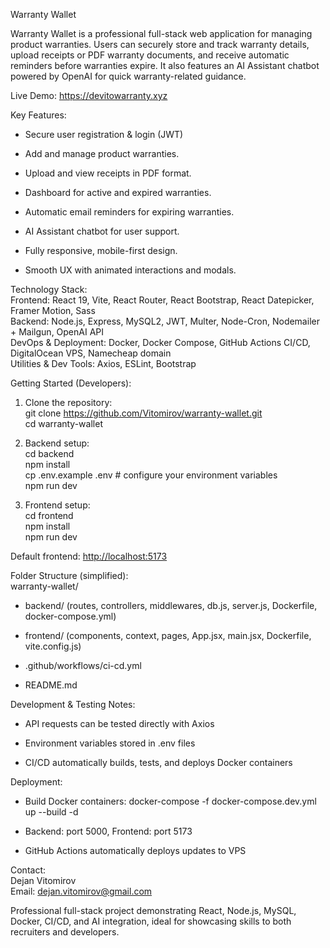 Warranty Wallet

Warranty Wallet is a professional full-stack web application for managing product warranties. Users can securely store and track warranty details, upload receipts or PDF warranty documents, and receive automatic reminders before warranties expire. It also features an AI Assistant chatbot powered by OpenAI for quick warranty-related guidance.

Live Demo: <https://devitowarranty.xyz>

Key Features:

- Secure user registration & login (JWT)

- Add and manage product warranties.

- Upload and view receipts in PDF format.

- Dashboard for active and expired warranties.

- Automatic email reminders for expiring warranties.

- AI Assistant chatbot for user support.

- Fully responsive, mobile-first design.

- Smooth UX with animated interactions and modals.

Technology Stack:\
Frontend: React 19, Vite, React Router, React Bootstrap, React Datepicker, Framer Motion, Sass\
Backend: Node.js, Express, MySQL2, JWT, Multer, Node-Cron, Nodemailer + Mailgun, OpenAI API\
DevOps & Deployment: Docker, Docker Compose, GitHub Actions CI/CD, DigitalOcean VPS, Namecheap domain\
Utilities & Dev Tools: Axios, ESLint, Bootstrap

Getting Started (Developers):

1.  Clone the repository:\
    git clone <https://github.com/Vitomirov/warranty-wallet.git>\
    cd warranty-wallet

2.  Backend setup:\
    cd backend\
    npm install\
    cp .env.example .env # configure your environment variables\
    npm run dev

3.  Frontend setup:\
    cd frontend\
    npm install\
    npm run dev

Default frontend: <http://localhost:5173>

Folder Structure (simplified):\
warranty-wallet/

- backend/ (routes, controllers, middlewares, db.js, server.js, Dockerfile, docker-compose.yml)

- frontend/ (components, context, pages, App.jsx, main.jsx, Dockerfile, vite.config.js)

- .github/workflows/ci-cd.yml

- README.md

Development & Testing Notes:

- API requests can be tested directly with Axios

- Environment variables stored in .env files

- CI/CD automatically builds, tests, and deploys Docker containers

Deployment:

- Build Docker containers: docker-compose -f docker-compose.dev.yml up --build -d

- Backend: port 5000, Frontend: port 5173

- GitHub Actions automatically deploys updates to VPS

Contact:\
Dejan Vitomirov\
Email: dejan.vitomirov@gmail.com

Professional full-stack project demonstrating React, Node.js, MySQL, Docker, CI/CD, and AI integration, ideal for showcasing skills to both recruiters and developers.
